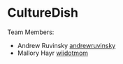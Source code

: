 # CultureDish

Team Members:
* Andrew Ruvinsky [andrewruvinsky](https://github.com/andrewruvinsky)
* Mallory Hayr [wiidotmom](https://github.com/wiidotmom)